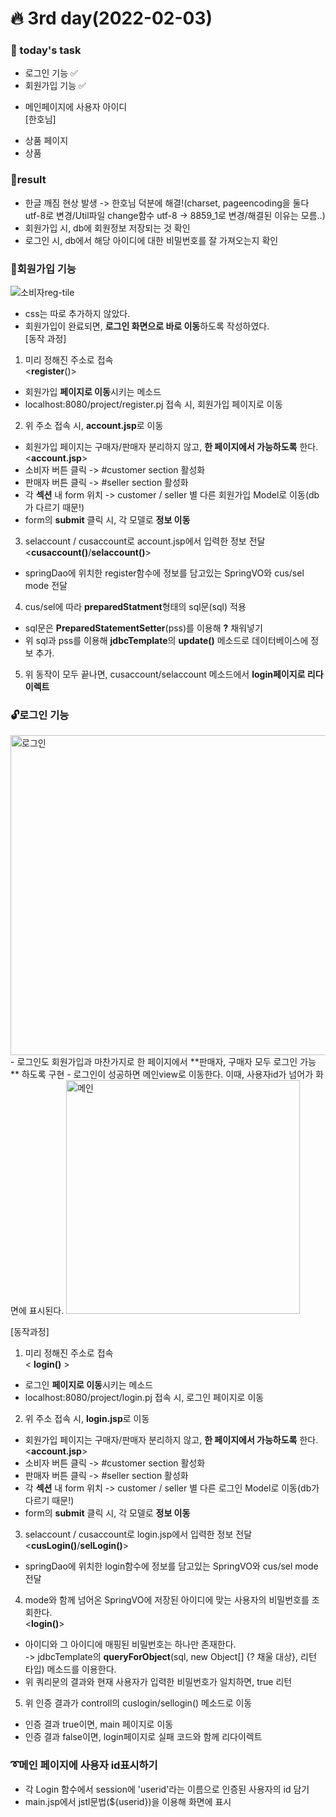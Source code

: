 # 🔥 3rd day(2022-02-03)
### 📜 today's task
- 로그인 기능 ✅
- 회원가입 기능 ✅
+ 메인페이지에 사용자 아이디    
[한호님]
- 상품 페이지
- 상품

### 🐬result   
- 한글 깨짐 현상 발생 -> 한호님 덕분에 해결!(charset, pageencoding을 둘다 utf-8로 변경/Util파일 change함수 utf-8 -> 8859_1로 변경/해결된 이유는 모름..)
- 회원가입 시, db에 회원정보 저장되는 것 확인
- 로그인 시, db에서 해당 아이디에 대한 비밀번호를 잘 가져오는지 확인

### 👤회원가입 기능
![소비자reg-tile](https://user-images.githubusercontent.com/72913881/152312027-2dee816e-73b7-4e3a-9736-ea553b4c96da.PNG)
- css는 따로 추가하지 않았다.
- 회원가입이 완료되면, **로그인 화면으로 바로 이동**하도록 작성하였다.   
[동작 과정]

1) 미리 정해진 주소로 접속   
<**register**()>
- 회원가입 **페이지로 이동**시키는 메소드 
- localhost:8080/project/register.pj 접속 시, 회원가입 페이지로 이동

2) 위 주소 접속 시, **account.jsp**로 이동
- 회원가입 페이지는 구매자/판매자 분리하지 않고, **한 페이지에서 가능하도록** 한다.   
<**account.jsp**>
- 소비자 버튼 클릭 -> #customer section 활성화
- 판매자 버튼 클릭 -> #seller section 활성화
- 각 **섹션** 내 form 위치 -> customer / seller 별 다른 회원가입 Model로 이동(db가 다르기 때문!)
- form의 **submit** 클릭 시, 각 모델로 **정보 이동**

3) selaccount / cusaccount로 account.jsp에서 입력한 정보 전달   
<**cusaccount()**/**selaccount()**>
- springDao에 위치한 register함수에 정보를 담고있는 SpringVO와 cus/sel mode 전달

4) cus/sel에 따라 **preparedStatment**형태의 sql문(sql) 적용
- sql문은 **PreparedStatementSetter**(pss)를 이용해 **?** 채워넣기
- 위 sql과 pss를 이용해 **jdbcTemplate**의 **update()** 메소드로 데이터베이스에 정보 추가.

5) 위 동작이 모두 끝나면, cusaccount/selaccount 메소드에서 **login페이지로 리다이렉트**

### 🔓로그인 기능
<img width="512" alt="로그인" src="https://user-images.githubusercontent.com/72913881/152327137-d1ef35a7-a781-4a74-836c-d495e1917b6e.PNG">
- 로그인도 회원가입과 마찬가지로 한 페이지에서 **판매자, 구매자 모두 로그인 가능 ** 하도록 구현
- 로그인이 성공하면 메인view로 이동한다. 이때, 사용자id가 넘어가 화면에 표시된다.   
<img width="374" alt="메인" src="https://user-images.githubusercontent.com/72913881/152329780-94174d87-d8fd-4a53-aa17-9058e6f5de42.PNG">

[동작과정]           
1) 미리 정해진 주소로 접속            
< **login()** >          
- 로그인 **페이지로 이동**시키는 메소드             
- localhost:8080/project/login.pj 접속 시, 로그인 페이지로 이동    

2) 위 주소 접속 시, **login.jsp**로 이동
- 회원가입 페이지는 구매자/판매자 분리하지 않고, **한 페이지에서 가능하도록** 한다.
<**account.jsp**>   
- 소비자 버튼 클릭 -> #customer section 활성화
- 판매자 버튼 클릭 -> #seller section 활성화
- 각 **섹션** 내 form 위치 -> customer / seller 별 다른 로그인 Model로 이동(db가 다르기 때문!)
- form의 **submit** 클릭 시, 각 모델로 **정보 이동**

3) selaccount / cusaccount로 login.jsp에서 입력한 정보 전달      
<**cusLogin()**/**selLogin()**>   
- springDao에 위치한 login함수에 정보를 담고있는 SpringVO와 cus/sel mode 전달

4) mode와 함께 넘어온 SpringVO에 저장된 아이디에 맞는 사용자의 비밀번호를 조회한다.      
<**login()**>   
- 아이디와 그 아이디에 매핑된 비밀번호는 하나만 존재한다.   
-> jdbcTemplate의 **queryForObject**(sql, new Object[] {? 채울 대상}, 리턴 타입) 메소드를 이용한다.
- 위 쿼리문의 결과와 현재 사용자가 입력한 비밀번호가 일치하면, true 리턴

5) 위 인증 결과가 controll의 cuslogin/sellogin() 메소드로 이동
- 인증 결과 true이면, main 페이지로 이동
- 인증 결과 false이면, login페이지로 실패 코드와 함께 리다이렉트
### ➰메인 페이지에 사용자 id표시하기
- 각 Login 함수에서 session에 'userid'라는 이름으로 인증된 사용자의 id 담기   
- main.jsp에서 jstl문법(${userid})을 이용해 화면에 표시   
